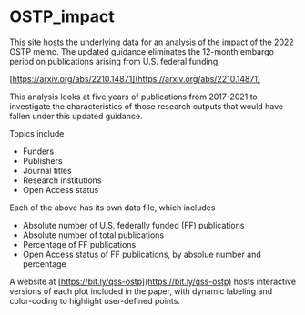 # OSTP_impact

This site hosts the underlying data for an analysis of the impact of the 2022 OSTP memo. The updated guidance eliminates the 12-month embargo period on publications arising from U.S. federal funding.

[https://arxiv.org/abs/2210.14871](https://arxiv.org/abs/2210.14871)

This analysis looks at five years of publications from 2017-2021 to investigate the characteristics of those research outputs that would have fallen under this updated guidance.

Topics include
- Funders
- Publishers
- Journal titles
- Research institutions
- Open Access status

Each of the above has its own data file, which includes
- Absolute number of U.S. federally funded (FF) publications
- Absolute number of total publications
- Percentage of FF publications
- Open Access status of FF publications, by absolue number and percentage

A website at [https://bit.ly/qss-ostp](https://bit.ly/qss-ostp) hosts interactive versions of each plot included in the paper, with dynamic labeling and color-coding to highlight user-defined points.
